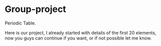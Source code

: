 # Group-project
Periodic Table.

Here is our project, I already started with details of the first 20 elements, now you guys can continue if you want, or if not possible let me know.
